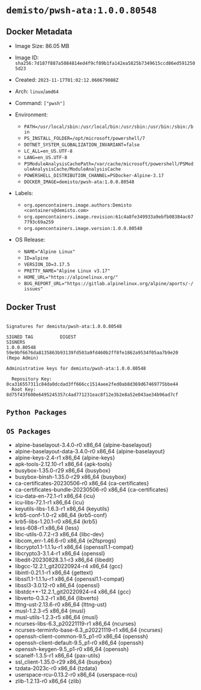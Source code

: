# `demisto/pwsh-ata:1.0.0.80548`

## Docker Metadata
- Image Size: 86.05 MB
- Image ID: `sha256:7d187f887a5084814ed4f9cf89b1fa142ea5825b7349615ccd86ed5912505d23`
- Created: `2023-11-17T01:02:12.060679088Z`
- Arch: `linux`/`amd64`
- Command: `["pwsh"]`
- Environment:
  - `PATH=/usr/local/sbin:/usr/local/bin:/usr/sbin:/usr/bin:/sbin:/bin`
  - `PS_INSTALL_FOLDER=/opt/microsoft/powershell/7`
  - `DOTNET_SYSTEM_GLOBALIZATION_INVARIANT=false`
  - `LC_ALL=en_US.UTF-8`
  - `LANG=en_US.UTF-8`
  - `PSModuleAnalysisCachePath=/var/cache/microsoft/powershell/PSModuleAnalysisCache/ModuleAnalysisCache`
  - `POWERSHELL_DISTRIBUTION_CHANNEL=PSDocker-Alpine-3.17`
  - `DOCKER_IMAGE=demisto/pwsh-ata:1.0.0.80548`
- Labels:
  - `org.opencontainers.image.authors:Demisto <containers@demisto.com>`
  - `org.opencontainers.image.revision:61c4a8fe349933a9ebfb08384ac677793c69a259`
  - `org.opencontainers.image.version:1.0.0.80548`

- OS Release:
  - `NAME="Alpine Linux"`
  - `ID=alpine`
  - `VERSION_ID=3.17.5`
  - `PRETTY_NAME="Alpine Linux v3.17"`
  - `HOME_URL="https://alpinelinux.org/"`
  - `BUG_REPORT_URL="https://gitlab.alpinelinux.org/alpine/aports/-/issues"`

## Docker Trust
```

Signatures for demisto/pwsh-ata:1.0.0.80548

SIGNED TAG          DIGEST                                                             SIGNERS
1.0.0.80548         59e9bf6676da8135863b93139fd503a9fd460b2ff8fe1862a9534f05aa7b9e20   (Repo Admin)

Administrative keys for demisto/pwsh-ata:1.0.0.80548

  Repository Key:	0ca316557311c84da0dcdad3ff666cc1514aee2fed0ab8d369d67469775bbe44
  Root Key:	8d75f43f600e6495245357c4ad771231eac8f12e3b2e8a52e043ae34b96ad7cf

```

## `Python Packages`


## `OS Packages`

* alpine-baselayout-3.4.0-r0 x86_64 {alpine-baselayout}
* alpine-baselayout-data-3.4.0-r0 x86_64 {alpine-baselayout}
* alpine-keys-2.4-r1 x86_64 {alpine-keys}
* apk-tools-2.12.10-r1 x86_64 {apk-tools}
* busybox-1.35.0-r29 x86_64 {busybox}
* busybox-binsh-1.35.0-r29 x86_64 {busybox}
* ca-certificates-20230506-r0 x86_64 {ca-certificates}
* ca-certificates-bundle-20230506-r0 x86_64 {ca-certificates}
* icu-data-en-72.1-r1 x86_64 {icu}
* icu-libs-72.1-r1 x86_64 {icu}
* keyutils-libs-1.6.3-r1 x86_64 {keyutils}
* krb5-conf-1.0-r2 x86_64 {krb5-conf}
* krb5-libs-1.20.1-r0 x86_64 {krb5}
* less-608-r1 x86_64 {less}
* libc-utils-0.7.2-r3 x86_64 {libc-dev}
* libcom_err-1.46.6-r0 x86_64 {e2fsprogs}
* libcrypto1.1-1.1.1u-r1 x86_64 {openssl1.1-compat}
* libcrypto3-3.1.4-r1 x86_64 {openssl}
* libedit-20230828.3.1-r3 x86_64 {libedit}
* libgcc-12.2.1_git20220924-r4 x86_64 {gcc}
* libintl-0.21.1-r1 x86_64 {gettext}
* libssl1.1-1.1.1u-r1 x86_64 {openssl1.1-compat}
* libssl3-3.0.12-r0 x86_64 {openssl}
* libstdc++-12.2.1_git20220924-r4 x86_64 {gcc}
* libverto-0.3.2-r1 x86_64 {libverto}
* lttng-ust-2.13.6-r0 x86_64 {lttng-ust}
* musl-1.2.3-r5 x86_64 {musl}
* musl-utils-1.2.3-r5 x86_64 {musl}
* ncurses-libs-6.3_p20221119-r1 x86_64 {ncurses}
* ncurses-terminfo-base-6.3_p20221119-r1 x86_64 {ncurses}
* openssh-client-common-9.5_p1-r0 x86_64 {openssh}
* openssh-client-default-9.5_p1-r0 x86_64 {openssh}
* openssh-keygen-9.5_p1-r0 x86_64 {openssh}
* scanelf-1.3.5-r1 x86_64 {pax-utils}
* ssl_client-1.35.0-r29 x86_64 {busybox}
* tzdata-2023c-r0 x86_64 {tzdata}
* userspace-rcu-0.13.2-r0 x86_64 {userspace-rcu}
* zlib-1.2.13-r0 x86_64 {zlib}
